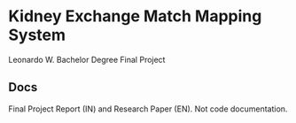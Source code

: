 # Kidney Exchange Match Mapping System
Leonardo W. Bachelor Degree Final Project

## Docs
Final Project Report (IN) and Research Paper (EN). Not code documentation.
